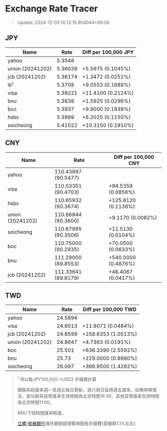 # Exchange Rate Tracer

> Update: 2024-12-03 10:12:15.904044+00:00

## JPY

| Name             |    Rate | Diff per 100,000 JPY   |
|------------------|---------|------------------------|
| yahoo            | 5.3548  |                        |
| union (20241202) | 5.36039 | +5.5975 (0.1045%)      |
| jcb (20241202)   | 5.36174 | +1.3472 (0.0251%)      |
| ib¹              | 5.3708  | +9.0553 (0.1689%)      |
| visa             | 5.38221 | +11.4100 (0.2124%)     |
| bnu              | 5.3838  | +1.5925 (0.0296%)      |
| boc              | 5.3937  | +9.9000 (0.1839%)      |
| hsbc             | 5.3999  | +6.2025 (0.1150%)      |
| soicheong        | 5.41022 | +10.3150 (0.1910%)     |

## CNY

| Name             | Rate                | Diff per 100,000 CNY   |
|------------------|---------------------|------------------------|
| yahoo            | 110.43897	(90.5477) |                        |
| visa             | 110.53351	(90.4703) | +94.5359 (0.0856%)     |
| hsbc             | 110.65932	(90.3674) | +125.8120 (0.1138%)    |
| union (20241202) | 110.66844	(90.3600) | +9.1170 (0.0082%)      |
| soicheong        | 110.67995	(90.3506) | +11.5130 (0.0104%)     |
| boc              | 110.75000	(90.2935) | +70.0500 (0.0633%)     |
| bnu              | 111.29000	(89.8553) | +540.0000 (0.4876%)    |
| jcb (20241202)   | 111.33641	(89.8179) | +46.4067 (0.0417%)     |

## TWD

| Name             |    Rate | Diff per 100,000 TWD   |
|------------------|---------|------------------------|
| yahoo            | 24.5894 |                        |
| visa             | 24.6013 | +11.9071 (0.0484%)     |
| jcb (20241202)   | 24.8599 | +258.6353 (1.0513%)    |
| union (20241202) | 24.8647 | +4.7363 (0.0191%)      |
| boc              | 25.501  | +636.3390 (2.5592%)    |
| bnu              | 25.73   | +229.0000 (0.8980%)    |
| soicheong        | 26.097  | +366.9500 (1.4262%)    |


> ¹ IB以每JPY100,000 +USD2 手續費計算
>
> 銀聯系統匯率週一至週五每日更新，週六周日延用週五匯率。如無特殊情況，部分歐系貨幣匯率生效時間為北京時間16:30，其他貨幣匯率生效時間為北京時間11:00。
>
> BNU下班時間匯率較差。
>
> [立橋](https://www.wlbank.com.mo/uploads/ueditor/file/20181211/1544536513900230.pdf)/[發展銀行](https://www.mdb.com.mo/Service_Charges_20230728.pdf)海外銀聯提現暫時豁免手續費(貴銀聯1.1%左右)

